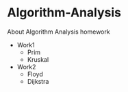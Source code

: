 # Algorithm-Analysis
About Algorithm Analysis homework

- Work1
  - Prim
  - Kruskal
- Work2
  - Floyd
  - Dijkstra

